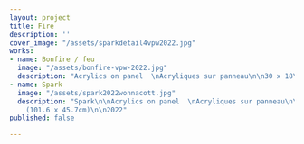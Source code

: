 ```yaml
---
layout: project
title: Fire
description: ''
cover_image: "/assets/sparkdetail4vpw2022.jpg"
works:
- name: Bonfire / feu
  image: "/assets/bonfire-vpw-2022.jpg"
  description: "Acrylics on panel  \nAcryliques sur panneau\n\n30 x 18\" (76 x 47.5cm)\n\n2022"
- name: Spark
  image: "/assets/spark2022wonnacott.jpg"
  description: "Spark\n\nAcrylics on panel  \nAcryliques sur panneau\n\n40 x 18\"
    (101.6 x 45.7cm)\n\n2022"
published: false

---
```

